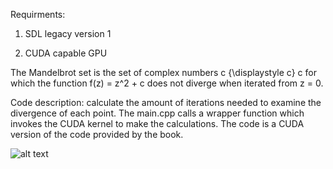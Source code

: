 Requirments:

 1) SDL legacy version 1
 
 2) CUDA capable GPU
 
The Mandelbrot set is the set of complex numbers c {\displaystyle c} c for which the function f(z) = z^2 + c does not diverge when iterated from z = 0.

Code description: calculate the amount of iterations needed to examine the divergence of each point. The main.cpp calls a wrapper function which invokes the CUDA
kernel to make the calculations. The code is a CUDA version of the code provided by the book. 

![alt text](https://github.com/vtsimpouris/Discovering_Modern_Cpp/blob/master/Chapter4/Complex_numbers_4.8.3/Mandelbrot_CUDA/mandelbrot.PNG)
